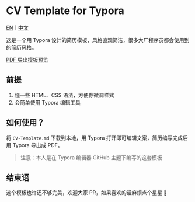 # CV Template for Typora

[EN](https://github.com/harrisblog/typora-cv-template)｜[中文](https://github.com/harrisblog/typora-cv-template/blob/main/README%20-%20CN.md)

这是一个用 Typora 设计的简历模板，风格直观简洁，很多大厂程序员都会使用到的简历风格。

[PDF 导出模板预览](https://github.com/harrisblog/typora-cv-template/blob/main/CV-Template.pdf)

## 前提

1. 懂一些 HTML、CSS 语法，方便你微调样式
2. 会简单使用 Typora 编辑工具

## 如何使用？

将 `CV-Template.md` 下载到本地，用 Typora 打开即可编辑文案，简历编写完成后用 Typora 导出成 PDF。

> 注意：本人是在 Typora 编辑器 GitHub 主题下编写的这套模板

## 结束语

这个模板也许还不够完美，欢迎大家 PR，如果喜欢的话麻烦点个星星 🌟